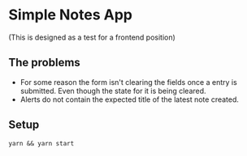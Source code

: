 # Simple Notes App

(This is designed as a test for a frontend position)

## The problems

- For some reason the form isn't clearing the fields once a entry is submitted. Even though the state for it is being cleared.
- Alerts do not contain the expected title of the latest note created.

## Setup

`yarn && yarn start`